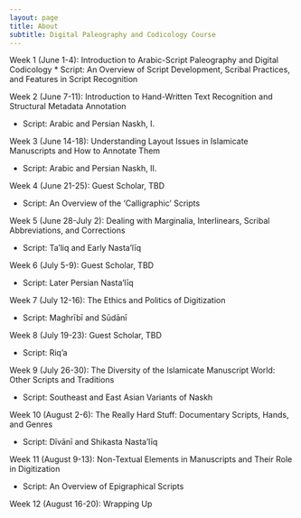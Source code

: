 ```yaml
---
layout: page
title: About
subtitle: Digital Paleography and Codicology Course
---
```


Week 1 (June 1-4): Introduction to Arabic-Script Paleography and Digital Codicology
    * Script: An Overview of Script Development, Scribal Practices, and Features in Script Recognition
        
Week 2 (June 7-11): Introduction to Hand-Written Text Recognition and Structural Metadata Annotation
   * Script: Arabic and Persian Naskh, I.

Week 3 (June 14-18): Understanding Layout Issues in Islamicate Manuscripts and How to Annotate Them
   * Script: Arabic and Persian Naskh, II. 

Week 4 (June 21-25): Guest Scholar, TBD 
   * Script: An Overview of the ‘Calligraphic’ Scripts

Week 5 (June 28-July 2): Dealing with Marginalia, Interlinears, Scribal Abbreviations, and Corrections 
   * Script: Ta’liq and Early Nasta’līq

Week 6 (July 5-9):  Guest Scholar, TBD
   * Script: Later Persian Nasta’līq

Week 7 (July 12-16): The Ethics and Politics of Digitization 
   * Script: Maghrībī and Sūdānī
 
Week 8 (July 19-23): Guest Scholar, TBD
   * Script: Riq’a 

Week 9 (July 26-30): The Diversity of the Islamicate Manuscript World: Other Scripts and Traditions 
   * Script: Southeast and East Asian Variants of Naskh

Week 10 (August 2-6): The Really Hard Stuff: Documentary Scripts, Hands, and Genres
   * Script: Dīvānī and Shikasta Nasta’līq

Week 11 (August 9-13): Non-Textual Elements in Manuscripts and Their Role in Digitization
   * Script: An Overview of Epigraphical Scripts

Week 12 (August 16-20): Wrapping Up

